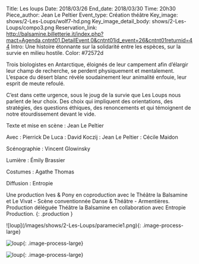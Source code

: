 Title: Les loups
Date: 2018/03/26
End_date: 2018/03/30
Time: 20h30
Piece_author: Jean Le Peltier
Event_type: Création théâtre
Key_image: shows/2-Les-Loups/wolf7-hd.png
Key_image_detail_body: shows/2-Les-Loups/compo3.png
Reservation_link: http://balsamine.billetterie.it/index.php?mact=Agenda,cntnt01,DetailEvent,0&cntnt01id_event=26&cntnt01returnid=44
Intro: Une histoire étonnante sur la solidarité entre les espèces, sur la survie en milieu hostile.
Color: #72572d


Trois biologistes en Antarctique, éloignés de leur campement afin d’élargir leur champ de recherche, se perdent physiquement et mentalement. L’espace du désert blanc révèle soudainement leur animalité enfouie, leur esprit de meute refoulé.

C’est dans cette urgence, sous le joug de la survie que Les Loups nous parlent de leur choix. Des choix qui impliquent des orientations, des stratégies, des questions éthiques, des renoncements et qui témoignent de notre étourdissement devant le vide.


Texte et mise en scène
:   Jean Le Peltier

Avec
:   Pierrick De Luca
:   David Koczij
:   Jean Le Peltier
:   Cécile Maidon

Scénographie
:   Vincent Glowinsky

Lumière
:   Émily Brassier

Costumes
:   Agathe Thomas

Diffusion
:   Entropie

Une production Ives &amp; Pony en coproduction avec le Théâtre la Balsamine et Le Vivat - Scène conventionnée Danse & Théâtre - Armentières.
Production déléguée Théâtre la Balsamine en collaboration avec Entropie Production.
{: .production }

<div class="galerie" markdown=true>
![loup](/images/shows/2-Les-Loups/paramecie1.png){: .image-process-large}

![loup](/images/shows/2-Les-Loups/compo4.png){: .image-process-large}

![loup](/images/shows/2-Les-Loups/tex_0_transparent.png){: .image-process-large}
</div>
